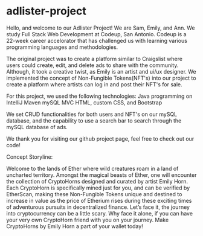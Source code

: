 # adlister-project

Hello, and welcome to our Adlister Project! We are Sam, Emily, and Ann. We study Full Stack Web Development at Codeup, San Antonio. Codeup is a 22-week career accelorator that has challenged us with learning various programming languages and methodologies. 

The original project was to create a platform similar to Craigslist where users could create, edit, and delete ads to share with the community. Although, it took a creative twist, as Emily is an artist and ui/ux designer. We implemented the concept of Non-Fungible Tokens(NFT's) into our project to create a platform where artists can log in and post their NFT's for sale.


For this project, we used the following technologies:
Java programming on IntelliJ
Maven
mySQL
MVC
HTML, custom CSS, and Bootstrap

We set CRUD functionalities for both users and NFT's on our mySQL database, and the capability to use a search bar to search through the mySQL database of ads.

We thank you for visiting our github project page, feel free to check out our code!


Concept Storyline: 

Welcome to the lands of Ether where wild creatures roam in a land of uncharted territory. Amongst the magical beasts of Ether, one will encounter the collection of CryptoHorns designed and curated by artist Emily Horn. Each CryptoHorn is specifically mined just for you, and can be verified by EtherScan, making these Non-Fungible Tokens unique  and destined to increase in value as the price of Etherium rises during these exciting times of adventurous pursuits in decentralized finance.
Let’s face it, the journey into cryptocurrency can be a little scary. Why face it alone, if you can have your very own CryptoHorn friend with you on your journey. Make CryptoHorns by Emily Horn a part of your wallet today!
